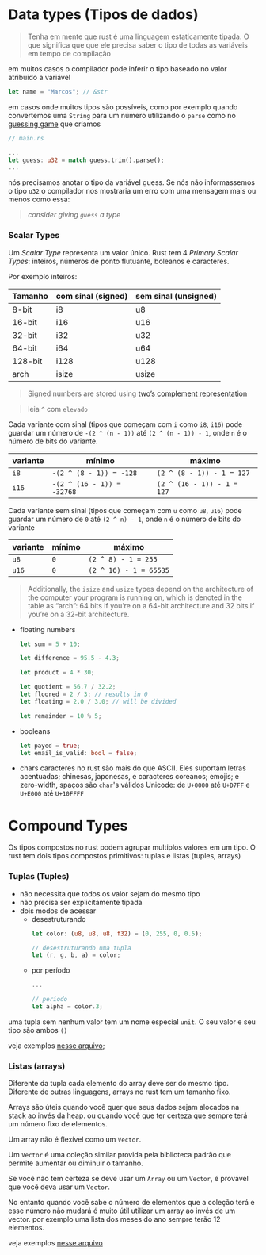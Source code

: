 # Data types (Tipos de dados)

> Tenha em mente que rust é uma linguagem estaticamente tipada.
> O que significa que que ele precisa saber o tipo de todas as variáveis em tempo de compilação

em muitos casos o compilador pode inferir o tipo baseado no valor atribuido a variável

```rs
let name = "Marcos"; // &str
```

em casos onde muitos tipos são possíveis, como por exemplo quando convertemos uma `String` para um número utilizando o `parse` como no [guessing game](../guessing_game/src/main.rs) que criamos

```rs
// main.rs

...
let guess: u32 = match guess.trim().parse();
...
```

nós precisamos anotar o tipo da variável guess.
Se nós não informassemos o tipo `u32` o compilador nos mostraria um erro com uma mensagem mais ou menos como essa:

> _consider giving `guess` a type_

### Scalar Types

Um _Scalar Type_ representa um valor único. Rust tem 4 _Primary Scalar Types_: inteiros, números de ponto flutuante, boleanos e caracteres.

Por exemplo inteiros:

| Tamanho | com sinal (signed) | sem sinal (unsigned) |
| ------- | ------------------ | -------------------- |
| 8-bit   | i8                 | u8                   |
| 16-bit  | i16                | u16                  |
| 32-bit  | i32                | u32                  |
| 64-bit  | i64                | u64                  |
| 128-bit | i128               | u128                 |
| arch    | isize              | usize                |

> Signed numbers are stored using [two’s complement representation](https://en.wikipedia.org/wiki/Two%27s_complement)

> leia `^` com `elevado`

Cada variante com sinal (tipos que começam com `i` como `i8`, `i16`) pode guardar um número de `-(2 ^ (n - 1))` até `(2 ^ (n - 1)) - 1`, onde `n` é o número de bits do variante.

| variante | mínimo                     | máximo                     |
| -------- | -------------------------- | -------------------------- |
| `i8`     | `-(2 ^ (8 - 1)) = -128`    | `(2 ^ (8 - 1)) - 1 = 127`  |
| `i16`    | `-(2 ^ (16 - 1)) = -32768` | `(2 ^ (16 - 1)) - 1 = 127` |

Cada variante sem sinal (tipos que começam com `u` como `u8`, `u16`) pode guardar um número de `0` até `(2 ^ n) - 1`, onde `n` é o número de bits do variante

| variante | mínimo | máximo                 |
| -------- | ------ | ---------------------- |
| `u8`     | `0`    | `(2 ^ 8) - 1 = 255`    |
| `u16`    | `0`    | `(2 ^ 16) - 1 = 65535` |

> Additionally, the `isize` and `usize` types depend on the architecture of the computer your program is running on, which is denoted in the table as “arch”: 64 bits if you’re on a 64-bit architecture and 32 bits if you’re on a 32-bit architecture.

* floating numbers

  ```rust
  let sum = 5 + 10;

  let difference = 95.5 - 4.3;

  let product = 4 * 30;

  let quotient = 56.7 / 32.2;
  let floored = 2 / 3; // results in 0
  let floating = 2.0 / 3.0; // will be divided 

  let remainder = 10 % 5;
  ```

* booleans

  ```rust
  let payed = true;
  let email_is_valid: bool = false;
  ```

* chars
  caracteres no rust são mais do que ASCII. Eles suportam letras acentuadas; chinesas, japonesas, e caracteres coreanos; emojis; e zero-width, spaços são `char`'s válidos 
  Unicode: de `U+0000` até `U+D7FF` e `U+E000` até `U+10FFFF`
  

# Compound Types

Os tipos compostos no rust podem agrupar multiplos valores em um tipo.
O rust tem dois tipos compostos primitivos: tuplas e listas (tuples, arrays)

### Tuplas (Tuples)

* não necessita que todos os valor sejam do mesmo tipo
* não precisa ser explicitamente tipada
* dois modos de acessar
    * desestruturando
        ```rust
        let color: (u8, u8, u8, f32) = (0, 255, 0, 0.5);

        // desestruturando uma tupla
        let (r, g, b, a) = color;
        ```
    * por período
        ```rust
        ...

        // periodo
        let alpha = color.3;
        ```

uma tupla sem nenhum valor tem um nome especial `unit`.
O seu valor e seu tipo são ambos `()`

veja exemplos [nesse arquivo](./src/tuples.rs);

### Listas (arrays)

Diferente da tupla cada elemento do array deve ser do mesmo tipo.
Diferente de outras linguagens, arrays no rust tem um tamanho fixo.

Arrays são úteis quando você quer que seus dados sejam alocados na stack ao invés
da heap.
ou quando você que ter certeza que sempre terá um número fixo de elementos.

Um array não é flexível como um `Vector`.

Um `Vector` é uma coleção similar provida pela biblioteca padrão que permite
aumentar ou diminuir o tamanho.

Se você não tem certeza se deve usar um `Array` ou um `Vector`, é provável que
você deva usar um `Vector`.

No entanto quando você sabe o número de elementos que a coleção terá e esse
número não mudará é muito útil utilizar um array ao invés de um vector.
por exemplo uma lista dos meses do ano sempre terão 12 elementos.

veja exemplos [nesse arquivo](./src/arrays.rs)

